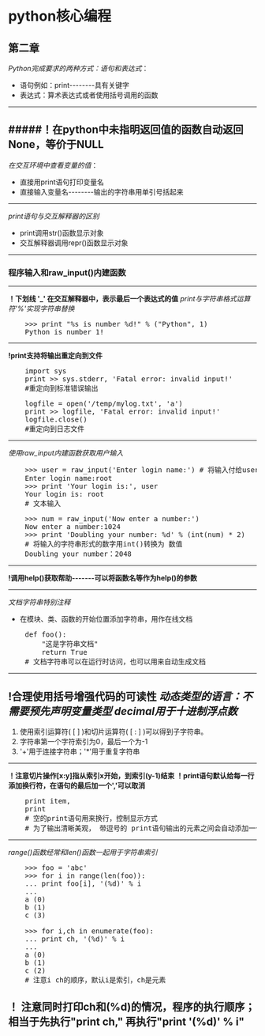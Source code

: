 # python核心编程
## 第二章

*Python完成要求的两种方式：语句和表达式*：

* 语句例如：print--------具有关键字
* 表达式：算术表达式或者使用括号调用的函数

---------------------------------------------
#####**！在python中未指明返回值的函数自动返回None，等价于NULL**
----------------------------------------------
*在交互环境中查看变量的值*：

* 直接用print语句打印变量名
* 直接输入变量名--------输出的字符串用单引号括起来

----------------------------------------------
*print语句与交互解释器的区别*

* print调用str()函数显示对象
* 交互解释器调用repr()函数显示对象

-----------------------------------------------
### 程序输入和raw_input()内建函数
-----------------------------------------------
**！下划线 '_' 在交互解释器中，表示最后一个表达式的值**
*print与字符串格式运算符'%'实现字符串替换*
<pre>
	>>> print "%s is number %d!" % ("Python", 1)
	Python is number 1!
</pre>
------------------------------------------------
**!print支持将输出重定向到文件**
<pre>
	import sys
	print >> sys.stderr, 'Fatal error: invalid input!'
 	#重定向到标准错误输出
</pre>

<pre>
	logfile = open('/temp/mylog.txt', 'a')
	print >> logfile, 'Fatal error: invalid input!'
	logfile.close()
	#重定向到日志文件
</pre>
------------------------
*使用raw_input内建函数获取用户输入*
<pre>
	>>> user = raw_input('Enter login name:') # 将输入付给user变量
	Enter login name:root
	>>> print 'Your login is:', user
	Your login is: root
	# 文本输入
</pre>

<pre>
	>>> num = raw_input('Now enter a number:')
	Now enter a number:1024
	>>> print 'Doubling your number: %d' % (int(num) * 2) 
	# 将输入的字符串形式的数字用int()转换为 数值
	Doubling your number：2048
</pre>
-------------------------------------------------------
**!调用help()获取帮助-------可以将函数名等作为help()的参数**

--------------------------------------------------------
*文档字符串特别注释*
- 在模块、类、函数的开始位置添加字符串，用作在线文档
<pre>
	def foo():
		"这是字符串文档"
		return True
	# 文档字符串可以在运行时访问，也可以用来自动生成文档
</pre>
-----------------------------------------------------------
**!合理使用括号增强代码的可读性**
*动态类型的语言：不需要预先声明变量类型*
*decimal用于十进制浮点数*
----------------------
1. 使用索引运算符( [ ] )和切片运算符( [ : ] )可以得到子字符串。
2. 字符串第一个字符索引为0，最后一个为-1
3. '+'用于连接字符串；'*'用于重复字符串
-----------------
**！注意切片操作[x:y]指从索引x开始，到索引(y-1)结束**
**！print语句默认给每一行添加换行符，在语句的最后加一个','可以取消**
<pre>
	print item,
	print
	# 空的print语句用来换行，控制显示方式
	# 为了输出清晰美观， 带逗号的 print语句输出的元素之间会自动添加一个空格
</pre>
---------------
*range()函数经常和len()函数一起用于字符串索引*
<pre>
	>>> foo = 'abc'
	>>> for i in range(len(foo)):
	... print foo[i], '(%d)' % i
	...
	a (0)
	b (1)
	c (3)

	>>> for i,ch in enumerate(foo):
	... print ch, '(%d)' % i
	...
	a (0)
	b (1)
	c (2)
	# 注意i ch的顺序，默认i是索引，ch是元素
</pre>
**！ 注意同时打印ch和(%d)的情况，程序的执行顺序；相当于先执行"print ch," 再执行"print '(%d)' % i"**
------------------
